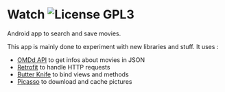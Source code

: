 # Watch ![License GPL3](https://img.shields.io/github/license/Crapoo/watch.svg)

Android app to search and save movies.

This app is mainly done to experiment with new libraries and stuff. It uses :

- [OMDd API](http://www.omdbapi.com/) to get infos about movies in JSON
- [Retrofit](https://square.github.io/retrofit/) to handle HTTP requests
- [Butter Knife](https://jakewharton.github.io/butterknife/) to bind views and methods
- [Picasso](https://square.github.io/picasso/) to download and cache pictures

